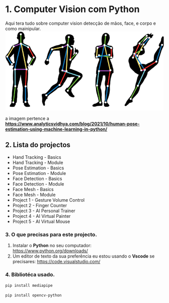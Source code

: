 # 1. Computer Vision com Python
Aqui tera tudo sobre computer vision detecção de mãos, face, e corpo e como mainipular. 
![Reference Image](./imagem/img.png)

a imagem pertence a **https://www.analyticsvidhya.com/blog/2021/10/human-pose-estimation-using-machine-learning-in-python/**
## 2. Lista do projectos 
- Hand Tracking - Basics 
- Hand Tracking - Module
- Pose Estimation - Basics
- Pose Estimation - Module
- Face Detection - Basics
- Face Detection - Module
- Face Mesh - Basics
- Face Mesh - Module
- Project 1 - Gesture Volume Control
- Project 2 - Finger Counter
- Project 3 - AI Personal Trainer
- Project 4 - AI Virtual Painter
- Project 5 - AI Virtual Mouse
### 3. O que precisas para este projecto.
1. Instalar o **Python** no seu computador:
<https://www.python.org/downloads/>
2. Um editor de texto da sua preferência eu estou usando o **Vscode** se precisares: <https://code.visualstudio.com/>

### 4. Bibliotéca usado.
```bash
pip install mediapipe
```
```bash
pip install opencv-python
```